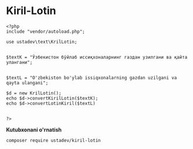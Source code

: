 # Kiril-Lotin

    <?php
    include "vendor/autoload.php";

    use ustadev\text\KrilLotin;


    $textK = "Ўзбекистон бўйлаб иссиқхоналарнинг газдан узилгани ва қайта улангани";


    $textL = "O'zbekiston bo'ylab issiqxonalarning gazdan uzilgani va qayta ulangani";

    $d = new KrilLotin();
    echo $d->convertKirilLotin($textK);
    echo $d->convertLotinKiril($textL)


    ?>

**Kutubxonani o'rnatish**

    composer require ustadev/kiril-lotin